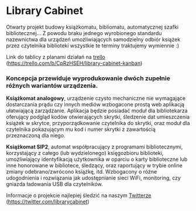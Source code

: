 # Library Cabinet

Otwarty projekt budowy książkomatu, bibliomatu, automatycznej szafki bibliotecznej... Z powodu braku jednego wyrobionego standardu nazewnictwa dla urządzeń umożliwiających samodzielny odbiór książek przez czytelnika biblioteki wszystkie te terminy traktujemy wymiennie :)

Link do tablicy z planami działań na [trello](https://trello.com/b/CpRzHSEH/library-cabinet-kanban) <br /> 
(https://trello.com/b/CpRzHSEH/library-cabinet-kanban)

### Koncepcja przewiduje wyprodukowanie dwóch zupełnie różnych wariantów urządzenia.

**Książkomat analogowy**, urządzenie czysto mechaniczne nie wymagające dostarczania prądu czy innych mediów wzbogacone prostą web aplikacją ułatwiającą zarządzanie. Aplikacja będzie posiadać moduł dla bibliotekarza oferujący podgląd kodów otwierających skrytki, śledzenie dat umieszczenia książek w skrytce, przyporządkowanie czytelnika do skrytki, oraz moduł dla czytelnika pokazującym mu kod i numer skrytki z zawartością przeznaczoną dla niego.

**Książkomat SIP2**, automat współpracujący z programami bibliotecznymi, korzystający z całego (lub wydzielonego) księgozbioru biblioteki, umożliwiający identyfikacją użytkownika w oparciu o karty biblioteczne lub inne honorowane w bibliotece, śledzący, oraz raportujący w trybie online zmiany odebrano/zwrócono książkę, itd. Wzbogacony o różne udogodnienia i rozwiązania jak udostępnianie sieci WiFi, monitoring, czy gniazda ładowania USB dla czytelników.

Informacje o projekcie najlepiej śledzić na naszym [Twitterze](https://twitter.com/librarycabinet) <br />
(https://twitter.com/librarycabinet)


